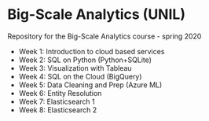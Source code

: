 # Big-Scale Analytics (UNIL)
Repository for the Big-Scale Analytics course - spring 2020

- Week 1: Introduction to cloud based services
- Week 2: SQL on Python (Python+SQLite)
- Week 3: Visualization with Tableau
- Week 4: SQL on the Cloud (BigQuery)
- Week 5: Data Cleaning and Prep (Azure ML)
- Week 6: Entity Resolution
- Week 7: Elasticsearch 1
- Week 8: Elasticsearch 2


